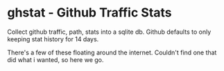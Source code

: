 # ghstat - Github Traffic Stats

Collect github traffic, path, stats into a sqlite db. Github defaults to only keeping stat history for 14 days.

There's a few of these floating around the internet. Couldn't find one that did what i wanted, so here we go.


